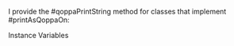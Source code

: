 I provide the #qoppaPrintString method for classes that implement #printAsQoppaOn:

Instance Variables
